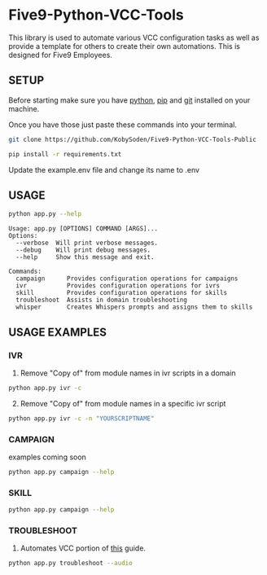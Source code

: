 # Five9-Python-VCC-Tools

This library is used to automate various VCC configuration tasks as well as provide a template for others to create their own automations. This is designed for Five9 Employees. 

## SETUP
Before starting make sure you have [python](https://www.python.org/getit/), [pip](https://pip.pypa.io/en/stable/installation/) and [git](https://git-scm.com/) installed on your machine. 

Once you have those just paste these commands into your terminal.
```bash
git clone https://github.com/KobySoden/Five9-Python-VCC-Tools-Public
```
```bash
pip install -r requirements.txt
```
Update the example.env file and change its name to .env

## USAGE
```bash
python app.py --help
```
```text
Usage: app.py [OPTIONS] COMMAND [ARGS]...
Options:
  --verbose  Will print verbose messages.
  --debug    Will print debug messages.
  --help     Show this message and exit.

Commands:
  campaign      Provides configuration operations for campaigns
  ivr           Provides configuration operations for ivrs
  skill         Provides configuration operations for skills
  troubleshoot  Assists in domain troubleshooting
  whisper       Creates Whispers prompts and assigns them to skills
```

## USAGE EXAMPLES
### IVR 
1. Remove "Copy of" from module names in ivr scripts in a domain
```bash
python app.py ivr -c
```
2. Remove "Copy of" from module names in a specific ivr script 
```bash
python app.py ivr -c -n "YOURSCRIPTNAME"
```
### CAMPAIGN
examples coming soon
```bash
python app.py campaign --help
```
### SKILL 
```bash
python app.py campaign --help
```
### TROUBLESHOOT
1. Automates VCC portion of [this](https://fivn.sharepoint.com/sites/gts2/SitePages/Tracking-Agent-Audio-Issues.aspx) guide. 
```bash
python app.py troubleshoot --audio
```
